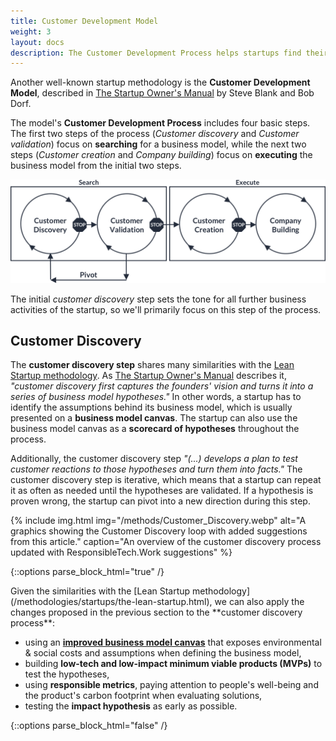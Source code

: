 ```yaml
---
title: Customer Development Model
weight: 3
layout: docs
description: The Customer Development Process helps startups find their initial business model, which makes it a great methodology for introducing responsible thinking in the earliest stages of a company.
---
```


Another well-known startup methodology is the **Customer Development Model**, described in [The Startup Owner's Manual](https://www.amazon.com/Startup-Owners-Manual-Step-Step/dp/1119690684/) by Steve Blank and Bob Dorf.

The model's **Customer Development Process** includes four basic steps. The first two steps of the process (*Customer discovery* and *Customer validation*) focus on **searching** for a business model, while the next two steps (*Customer creation* and *Company building*) focus on **executing** the business model from the initial two steps. 

![A graphic showing the four step Customer Development Process described above.](/assets/img/methods/Customer_Development_Process.webp)

The initial *customer discovery* step sets the tone for all further business activities of the startup, so we'll primarily focus on this step of the process.


## Customer Discovery

The **customer discovery step** shares many similarities with the [Lean Startup methodology](/methodologies/startups/the-lean-startup.html). As [The Startup Owner's Manual](https://www.amazon.com/Startup-Owners-Manual-Step-Step/dp/1119690684/) describes it,  *"customer discovery first captures the founders' vision and turns it into a series of business model hypotheses."* In other words, a startup has to identify the assumptions behind its business model, which is usually presented on a **business model canvas**. The startup can also use the business model canvas as a **scorecard of hypotheses** throughout the process.

Additionally, the customer discovery step *"(...) develops a plan to test customer reactions to those hypotheses and turn them into facts."* The customer discovery step is iterative, which means that a startup can repeat it as often as needed until the hypotheses are validated. If a hypothesis is proven wrong, the startup can pivot into a new direction during this step.

{% include img.html img="/methods/Customer_Discovery.webp" alt="A graphics showing the Customer Discovery loop with added suggestions from this article." caption="An overview of the customer discovery process updated with ResponsibleTech.Work suggestions" %}

{::options parse_block_html="true" /}
<div class="advice">
Given the similarities with the [Lean Startup methodology](/methodologies/startups/the-lean-startup.html), we can also apply the changes proposed in the previous section to the **customer discovery process**:

- using an **[improved business model canvas](/tools/business/business-model-canvases/)** that exposes environmental & social costs and assumptions when defining the business model, 
- building **low-tech and low-impact minimum viable products (MVPs)** to test the hypotheses,
- using **responsible metrics**, paying attention to people's well-being and the product's carbon footprint when evaluating solutions, 
- testing the **impact hypothesis** as early as possible.
</div>
{::options parse_block_html="false" /}
